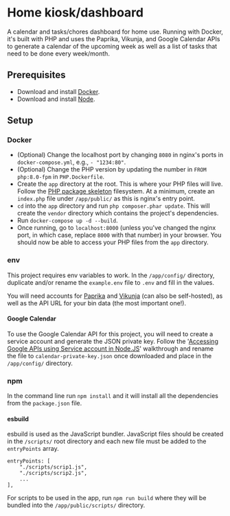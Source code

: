 # Home kiosk/dashboard

A calendar and tasks/chores dashboard for home use. Running with Docker, it's built with PHP and uses the Paprika, Vikunja, and Google Calendar APIs to generate a calendar of the upcoming week as well as a list of tasks that need to be done every week/month.

## Prerequisites

- Download and install [Docker](https://www.docker.com/get-started/).
- Download and install [Node](https://nodejs.org/en).

## Setup

### Docker
- (Optional) Change the localhost port by changing `8080` in nginx's ports in `docker-compose.yml`, e.g., `- "1234:80"`.
- (Optional) Change the PHP version by updating the number in `FROM php:8.0-fpm` in `PHP.Dockerfile`.
- Create the `app` directory at the root. This is where your PHP files will live. Follow the [PHP package skeleton](https://github.com/php-pds/skeleton) filesystem. At a minimum, create an `index.php` file under `/app/public/` as this is nginx's entry point.
- `cd` into the `app` directory and run `php composer.phar update`. This will create the `vendor` directory which contains the project's dependencies.
- Run `docker-compose up -d --build`.
- Once running, go to `localhost:8000` (unless you've changed the nginx port, in which case, replace `8000` with that number) in your browser. You should now be able to access your PHP files from the `app` directory.

### env
This project requires env variables to work. In the `/app/config/` directory, duplicate and/or rename the `example.env` file to `.env` and fill in the values.

You will need accounts for [Paprika](https://www.paprikaapp.com/) and [Vikunja](https://vikunja.io/) (can also be self-hosted), 
as well as the API URL for your bin data (the most important one!).

#### Google Calendar
To use the Google Calendar API for this project, you will need to create a service account and generate the JSON private key.
Follow the '[Accessing Google APIs using Service account in Node.JS](https://web.archive.org/web/20230927185503/https://isd-soft.com/tech_blog/accessing-google-apis-using-service-account-node-js/)' walkthrough and rename the file to `calendar-private-key.json`
once downloaded and place in the `/app/config/` directory.

### npm
In the command line run `npm install` and it will install all the dependencies from the `package.json` file.

#### esbuild
esbuild is used as the JavaScript bundler. JavaScript files should be created in the `/scripts/` root directory and each new file must be added to the `entryPoints` array.

```
entryPoints: [
    "./scripts/scrip1.js",
    "./scripts/scrip2.js",
    ...
],
```
For scripts to be used in the app, run `npm run build` where they will be bundled into the `/app/public/scripts/` directory.
